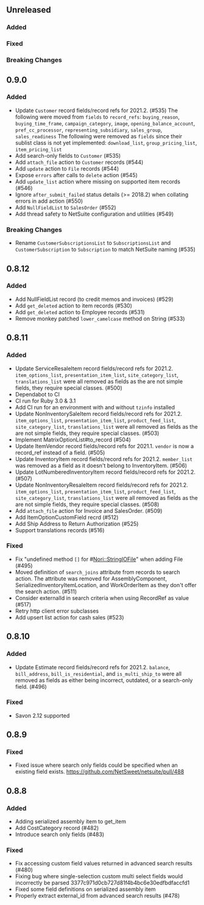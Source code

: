 ## Unreleased


### Added
### Fixed
### Breaking Changes

## 0.9.0

### Added

* Update `Customer` record fields/record refs for 2021.2. (#535)
The following were moved from `fields` to `record_refs`: `buying_reason`, `buying_time_frame`, `campaign_category`, `image`, `opening_balance_account`, `pref_cc_processor`, `representing_subsidiary`, `sales_group`, `sales_readiness`
The following were removed as `fields` since their sublist class is not yet implemented: `download_list`, `group_pricing_list`, `item_pricing_list`
* Add search-only fields to `Customer` (#535)
* Add `attach_file` action to `Customer` records (#544)
* Add `update` action to `File` records (#544)
* Expose `errors` after calls to `delete` action (#545)
* Add `update_list` action where missing on supported item records (#546)
* Ignore `after_submit_failed` status details (>= 2018.2) when collating errors in add action (#550)
* Add `NullFieldList` to `SalesOrder` (#552)
* Add thread safety to NetSuite configuration and utilities (#549)

### Breaking Changes
* Rename `CustomerSubscriptionsList` to `SubscriptionsList` and `CustomerSubscription` to `Subscription` to match NetSuite naming (#535)

## 0.8.12

### Added

* Add NullFieldList record (to credit memos and invoices) (#529)
* Add `get_deleted` action to item records (#530)
* Add `get_deleted` action to Employee records (#531)
* Remove monkey patched `lower_camelcase` method on String (#533)

## 0.8.11

### Added

* Update ServiceResaleItem record fields/record refs for 2021.2. `item_options_list`, `presentation_item_list`, `site_category_list`, `translations_list` were all removed as fields as the are not simple fields, they require special classes. (#500)
* Dependabot to CI
* CI run for Ruby 3.0 & 3.1
* Add CI run for an environment with and without `tzinfo` installed
* Update NonInventorySaleItem record fields/record refs for 2021.2. `item_options_list`, `presentation_item_list`, `product_feed_list`, `site_category_list`, `translations_list` were all removed as fields as the are not simple fields, they require special classes. (#503)
* Implement MatrixOptionList#to_record (#504)
* Update ItemVendor record fields/record refs for 2021.1. `vendor` is now a record_ref instead of a field. (#505)
* Update InventoryItem record fields/record refs for 2021.2. `member_list` was removed as a field as it doesn't belong to InventoryItem. (#506)
* Update LotNumberedInventoryItem record fields/record refs for 2021.2. (#507)
* Update NonInventoryResaleItem record fields/record refs for 2021.2. `item_options_list`, `presentation_item_list`, `product_feed_list`, `site_category_list`, `translations_list` were all removed as fields as the are not simple fields, they require special classes. (#508)
* Add `attach_file` action for Invoice and SalesOrder. (#509)
* Add ItemOptionCustomField recrd (#512)
* Add Ship Address to Return Authorization (#525)
* Support translations records (#516)

### Fixed

* Fix "undefined method `[]` for #<Nori::StringIOFile>" when adding File (#495)
* Moved definition of `search_joins` attribute from records to search action. The attribute was removed for AssemblyComponent, SerializedInventoryItemLocation, and WorkOrderItem as they don't offer the search action. (#511)
* Consider externalId in search criteria when using RecordRef as value (#517)
* Retry http client error subclasses
* Add upsert list action for cash sales (#523)

## 0.8.10

### Added

* Update Estimate record fields/record refs for 2021.2. `balance`, `bill_address`, `bill_is_residential`, and `is_multi_ship_to` were all removed as fields as either being incorrect, outdated, or a search-only field. (#496)

### Fixed

* Savon 2.12 supported

## 0.8.9

### Fixed

* Fixed issue where search only fields could be specified when an existing field exists. https://github.com/NetSweet/netsuite/pull/488

## 0.8.8

### Added

* Adding serialized assembly item to get_item
* Add CostCategory record (#482)
* Introduce search only fields (#483)

### Fixed

* Fix accessing custom field values returned in advanced search results (#480)
* Fixing bug where single-selection custom multi select fields would incorrectly be parsed 3377c971d0cb727d81f4b4bc6e30edfbdfaccfd1
* Fixed some field definitions on serialized assembly item
* Properly extract external_id from advanced search results (#478)
